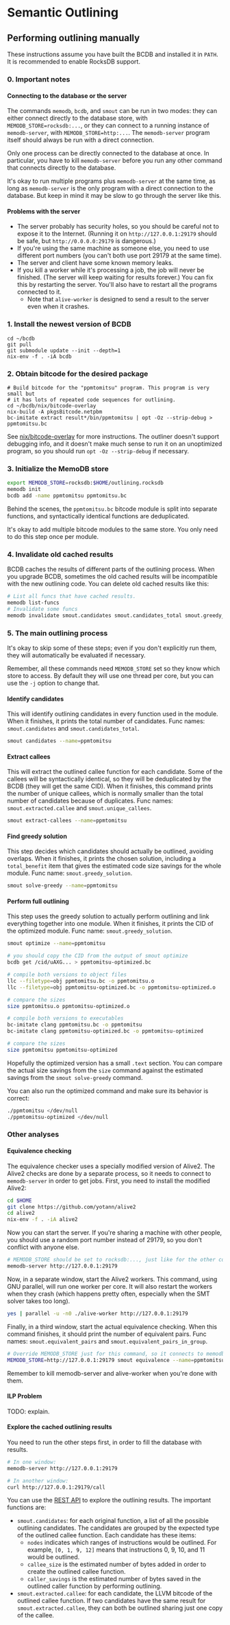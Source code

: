 # Semantic Outlining

## Performing outlining manually

These instructions assume you have built the BCDB and installed it in `PATH`.
It is recommended to enable RocksDB support.

### 0. Important notes

#### Connecting to the database or the server

The commands `memodb`, `bcdb`, and `smout` can be run in two modes: they can
either connect directly to the database store, with `MEMODB_STORE=rocksdb:...`,
or they can connect to a running instance of `memodb-server`, with
`MEMODB_STORE=http:...`. The `memodb-server` program itself should always be
run with a direct connection.

Only one process can be directly connected to the database at once. In
particular, you have to kill `memodb-server` before you run any other command
that connects directly to the database.

It's okay to run multiple programs plus `memodb-server` at the same time, as
long as `memodb-server` is the only program with a direct connection to the
database. But keep in mind it may be slow to go through the server like this.

#### Problems with the server

- The server probably has security holes, so you should be careful not to
  expose it to the Internet. (Running it on `http://127.0.0.1:29179` should be
  safe, but `http://0.0.0.0:29179` is dangerous.)
- If you're using the same machine as someone else, you need to use different
  port numbers (you can't both use port 29179 at the same time).
- The server and client have some known memory leaks.
- If you kill a worker while it's processing a job, the job will never be
  finished. (The server will keep waiting for results forever.) You can fix
  this by restarting the server. You'll also have to restart all the programs
  connected to it.
  - Note that `alive-worker` is designed to send a result to the server even
    when it crashes.

### 1. Install the newest version of BCDB

```shell
cd ~/bcdb
git pull
git submodule update --init --depth=1
nix-env -f . -iA bcdb
```

### 2. Obtain bitcode for the desired package

```shell
# Build bitcode for the "ppmtomitsu" program. This program is very small but
# it has lots of repeated code sequences for outlining.
cd ~/bcdb/nix/bitcode-overlay
nix-build -A pkgsBitcode.netpbm
bc-imitate extract result*/bin/ppmtomitsu | opt -Oz --strip-debug > ppmtomitsu.bc
```

See [nix/bitcode-overlay](../../nix/bitcode-overlay/README.md) for
more instructions. The outliner doesn't support debugging info, and it doesn't
make much sense to run it on an unoptimized program, so you should run `opt -Oz
--strip-debug` if necessary.

### 3. Initialize the MemoDB store

```sh
export MEMODB_STORE=rocksdb:$HOME/outlining.rocksdb
memodb init
bcdb add -name ppmtomitsu ppmtomitsu.bc
```

Behind the scenes, the `ppmtomitsu.bc` bitcode module is split into separate
functions, and syntactically identical functions are deduplicated.

It's okay to add multiple bitcode modules to the same store. You only need to
do this step once per module.

### 4. Invalidate old cached results

BCDB caches the results of different parts of the outlining process. When you
upgrade BCDB, sometimes the old cached results will be incompatible with the
new outlining code. You can delete old cached results like this:

```sh
# List all funcs that have cached results.
memodb list-funcs
# Invalidate some funcs
memodb invalidate smout.candidates smout.candidates_total smout.greedy_solution smout.optimized
```

### 5. The main outlining process

It's okay to skip some of these steps; even if you don't explicitly run them,
they will automatically be evaluated if necessary.

Remember, all these commands need `MEMODB_STORE` set so they know which store
to access. By default they will use one thread per core, but you can use the
`-j` option to change that.

#### Identify candidates

This will identify outlining candidates in every function used in the module.
When it finishes, it prints the total number of candidates. Func names:
`smout.candidates` and `smout.candidates_total`.

```sh
smout candidates --name=ppmtomitsu
```

#### Extract callees

This will extract the outlined callee function for each candidate. Some of the
callees will be syntactically identical, so they will be deduplicated by the
BCDB (they will get the same CID). When it finishes, this command prints the
number of unique callees, which is normally smaller than the total number of
candidates because of duplicates. Func names: `smout.extracted.callee` and
`smout.unique_callees`.

```sh
smout extract-callees --name=ppmtomitsu
```

#### Find greedy solution

This step decides which candidates should actually be outlined, avoiding
overlaps. When it finishes, it prints the chosen solution, including a
`total_benefit` item that gives the estimated code size savings for the whole
module. Func name: `smout.greedy_solution`.

```sh
smout solve-greedy --name=ppmtomitsu
```

#### Perform full outlining

This step uses the greedy solution to actually perform outlining and link
everything together into one module. When it finishes, it prints the CID of the
optimized module. Func name: `smout.greedy_solution`.

```sh
smout optimize --name=ppmtomitsu

# you should copy the CID from the output of smout optimize
bcdb get /cid/uAXG... > ppmtomitsu-optimized.bc

# compile both versions to object files
llc --filetype=obj ppmtomitsu.bc -o ppmtomitsu.o
llc --filetype=obj ppmtomitsu-optimized.bc -o ppmtomitsu-optimized.o

# compare the sizes
size ppmtomitsu.o ppmtomitsu-optimized.o

# compile both versions to executables
bc-imitate clang ppmtomitsu.bc -o ppmtomitsu
bc-imitate clang ppmtomitsu-optimized.bc -o ppmtomitsu-optimized

# compare the sizes
size ppmtomitsu ppmtomitsu-optimized
```

Hopefully the optimized version has a small `.text` section. You can compare
the actual size savings from the `size` command against the estimated savings
from the `smout solve-greedy` command.

You can also run the optimized command and make sure its behavior is correct:

```sh
./ppmtomitsu </dev/null
./ppmtomitsu-optimized </dev/null
```

### Other analyses

#### Equivalence checking

The equivalence checker uses a specially modified version of Alive2. The Alive2
checks are done by a separate process, so it needs to connect to
`memodb-server` in order to get jobs. First, you need to install the modified
Alive2:

```sh
cd $HOME
git clone https://github.com/yotann/alive2
cd alive2
nix-env -f . -iA alive2
```

Now you can start the server. If you're sharing a machine with other people,
you should use a random port number instead of 29179, so you don't conflict
with anyone else.

```sh
# MEMODB_STORE should be set to rocksdb:..., just like for the other commands.
memodb-server http://127.0.0.1:29179
```

Now, in a separate window, start the Alive2 workers. This command, using GNU
parallel, will run one worker per core. It will also restart the workers when
they crash (which happens pretty often, especially when the SMT solver takes
too long).

```sh
yes | parallel -u -n0 ./alive-worker http://127.0.0.1:29179
```

Finally, in a third window, start the actual equivalence checking. When this
command finishes, it should print the number of equivalent pairs. Func names:
`smout.equivalent_pairs` and `smout.equivalent_pairs_in_group`.

```sh
# Override MEMODB_STORE just for this command, so it connects to memodb-server.
MEMODB_STORE=http://127.0.0.1:29179 smout equivalence --name=ppmtomitsu
```

Remember to kill memodb-server and alive-worker when you're done with them.

#### ILP Problem

TODO: explain.

#### Explore the cached outlining results

You need to run the other steps first, in order to fill the database with
results.

```sh
# In one window:
memodb-server http://127.0.0.1:29179

# In another window:
curl http://127.0.0.1:29179/call
```

You can use the [REST API](../memodb/rest-api.md) to explore the outlining
results. The important functions are:

- `smout.candidates`: for each original function, a list of all the possible
  outlining candidates. The candidates are grouped by the expected type of the
  outlined callee function. Each candidate has these items:
  - `nodes` indicates which ranges of instructions would be outlined. For
    example, `[0, 1, 9, 12]` means that instructions 0, 9, 10, and 11 would be
    outlined.
  - `callee_size` is the estimated number of bytes added in order to create the
    outlined callee function.
  - `caller_savings` is the estimated number of bytes saved in the outlined
    caller function by performing outlining.
- `smout.extracted.callee`: for each candidate, the LLVM bitcode of the
  outlined callee function. If two candidates have the same result for
  `smout.extracted.callee`, they can both be outlined sharing just one copy of
  the callee.
